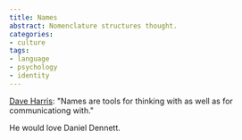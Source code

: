 ```yaml
---
title: Names
abstract: Nomenclature structures thought.
categories:
- culture
tags:
- language
- psychology
- identity
---
```


[Dave Harris][1]: "Names are tools for thinking with as well as for communicationg with."

   [1]: http://www.c2.com/cgi/wiki?PatternInEverything

He would love Daniel Dennett.
